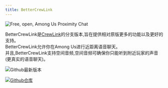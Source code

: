 ```yaml
---
title: BetterCrewLink
---
```


![Free, open, Among Us Proximity Chat](/Image/BetterCrewLink.png)

BetterCrewLink是[CrewLink](https://github.com/ottomated/CrewLink)的分支版本,旨在提供相对原版更多的功能以及更好的支持。<br>
BetterCrewLink允许你在Among Us进行近距离语音聊天。<br>
并且,BetterCrewLink支持空间音频,空间音频可确保你只能听到附近玩家的声音(更真实的语音聊天)。

<div align="center">
<VPCard
  title="OhMyGuus"
  desc="开发者"
  logo="/Image/OhMyGuus.png"
  link="https://github.com/OhMyGuus"
/>
</div>

![Github最新版本](https://badgen.net/github/release/OhMyGuus/BetterCrewLink?icon=github)

[![Github仓库](https://badgen.net/badge/Github/Repository/github?icon=github)](https://github.com/OhMyGuus/BetterCrewLink)